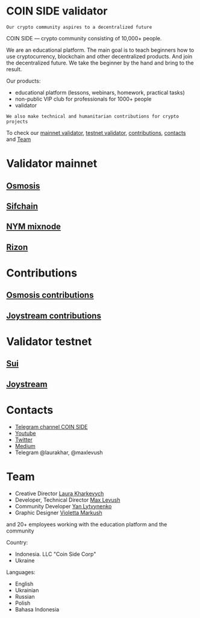 # COIN SIDE validator
`Our crypto community aspires to a decentralized future`

COIN SIDE — crypto community consisting of 10,000+ people.

We are an educational platform. The main goal is to teach beginners how to use cryptocurrency, blockchain and other decentralized products. And join the decentralized future. We take the beginner by the hand and bring to the result.

Our products:
- educational platform (lessons, webinars, homework, practical tasks)
- non-public VIP club for professionals for 1000+ people
- validator

`We also make technical and humanitarian contributions for crypto projects`

To check our [mainnet validator](https://github.com/maxlevush-COINSIDE/validator#validator-mainnet), [testnet validator](https://github.com/maxlevush-COINSIDE/validator#validator-testnet), [contributions](https://github.com/maxlevush-COINSIDE/validator#contributions), [contacts](https://github.com/maxlevush-COINSIDE/validator#contacts) and [Team](https://github.com/maxlevush-COINSIDE/validator#team)

# Validator mainnet

## [Osmosis](https://www.mintscan.io/osmosis/validators/osmovaloper183psjr4y05kwtpfew073q6hm84xdhp9tcn8ne7)

## [Sifchain](https://www.mintscan.io/sifchain/validators/sifvaloper1k89razs48taq2xsjhpq8h6htm4jfyxvalwj7jj)

## [NYM mixnode](https://mixnet.explorers.guru/mixnode/F855myXzPAv1oWyZcMRNggZMPhky3BXxBR6dJTYYBScB)

## [Rizon](https://www.mintscan.io/rizon/validators/rizonvaloper1tg6qsuvpkcr3vxkq4z56xnhyqypkjux2krwqgd)

# Contributions

## [Osmosis contributions](https://github.com/COIN-SIDE/validator/tree/main/contributions)

## [Joystream contributions](https://github.com/maxlevush-COINSIDE/community-repo/blob/master/contributions/fm-reports/maxlevush-2130.md)

# Validator testnet

## [Sui](https://explorer.devnet.sui.io)

## [Joystream](https://polkadot.js.org/apps/?rpc=wss%3A%2F%2Frpc.joystream.org%3A9944#/staking)

# Contacts

- [Telegram channel COIN SIDE](https://t.me/coinside_public)
- [Youtube](https://www.youtube.com/channel/UC5VKIMlsGmlBgQESGPfYmEQ)
- [Twitter](https://twitter.com/Coin_Validator)
- [Medium](https://medium.com/@Coin_Side_Validator)
- Telegram @laurakhar, @maxlevush

# Team

- Creative Director [Laura Kharkevych](https://github.com/laura2727)
- Developer, Technical Director [Max Levush](https://github.com/maxlevush-COINSIDE)
- Community Developer [Yan Lytvynenko](https://github.com/ZAZIK3)
- Graphic Designer [Violetta Markush](https://github.com/vilolaa)

and 20+ employees working with the education platform and the community

Country:
- Indonesia. LLC "Coin Side Corp"
- Ukraine

Languages:
- English
- Ukrainian
- Russian
- Polish
- Bahasa Indonesia

